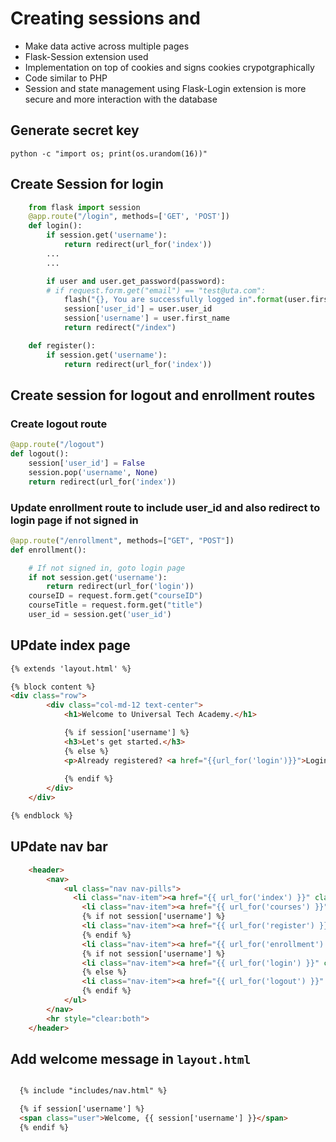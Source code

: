 # Creating sessions and 

- Make data active across multiple pages
- Flask-Session extension used
- Implementation on top of cookies and signs cookies crypotgraphically
- Code similar to PHP
- Session and state management using Flask-Login extension is 
  more secure and more interaction with the database

## Generate secret key

```console
python -c "import os; print(os.urandom(16))"
```

## Create Session for login

```python
    from flask import session
    @app.route("/login", methods=['GET', 'POST'])
    def login():
        if session.get('username'):
            return redirect(url_for('index'))
        ...
        ...

        if user and user.get_password(password):
        # if request.form.get("email") == "test@uta.com":
            flash("{}, You are successfully logged in".format(user.first_name), "success")
            session['user_id'] = user.user_id
            session['username'] = user.first_name
            return redirect("/index")

    def register():
        if session.get('username'):
            return redirect(url_for('index'))

```

## Create session for logout and enrollment routes

### Create logout route

```python
@app.route("/logout")
def logout():
    session['user_id'] = False
    session.pop('username', None)
    return redirect(url_for('index'))

```

### Update enrollment route to include user_id and also redirect to login page if not signed in

```python
@app.route("/enrollment", methods=["GET", "POST"])
def enrollment():

    # If not signed in, goto login page
    if not session.get('username'):
        return redirect(url_for('login'))
    courseID = request.form.get("courseID")
    courseTitle = request.form.get("title")
    user_id = session.get('user_id') 

```

## UPdate index page

```html
{% extends 'layout.html' %}

{% block content %}
<div class="row">
        <div class="col-md-12 text-center">
            <h1>Welcome to Universal Tech Academy.</h1>

            {% if session['username'] %}
            <h3>Let's get started.</h3>
            {% else %}
            <p>Already registered? <a href="{{url_for('login')}}">Login</a></p>
            
            {% endif %}
        </div>
    </div>

{% endblock %}
```

## UPdate nav bar

```html
    <header>
        <nav>
            <ul class="nav nav-pills">
              <li class="nav-item"><a href="{{ url_for('index') }}" class="nav-link {% if index %}active{% endif %}">Home</a></li>
                <li class="nav-item"><a href="{{ url_for('courses') }}" class="nav-link {% if courses %}active{% endif %}">Classes</a></li>
                {% if not session['username'] %}
                <li class="nav-item"><a href="{{ url_for('register') }}" class="nav-link {% if register %}active{% endif %}">Register</a></li>
                {% endif %}
                <li class="nav-item"><a href="{{ url_for('enrollment') }}" class="nav-link {% if enrollment %}active{% endif %}">Enrollment</a></li>
                {% if not session['username'] %}
                <li class="nav-item"><a href="{{ url_for('login') }}" class="nav-link {% if login %}active{% endif %}">Login</a></li>
                {% else %}
                <li class="nav-item"><a href="{{ url_for('logout') }}" class="nav-link">Logout</a></li>
                {% endif %}
            </ul>
        </nav>
        <hr style="clear:both">
    </header>

```


## Add welcome message in `layout.html`

```html

  {% include "includes/nav.html" %}

  {% if session['username'] %}
  <span class="user">Welcome, {{ session['username'] }}</span>
  {% endif %}

```
